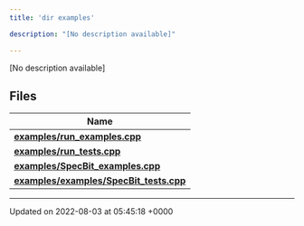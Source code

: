 ```yaml
---
title: 'dir examples'

description: "[No description available]"

---
```







[No description available]

## Files

| Name           |
| -------------- |
| **[examples/run_examples.cpp](/documentation/code/gambit_sphinx/files/run__examples_8cpp/#file-run-examples.cpp)**  |
| **[examples/run_tests.cpp](/documentation/code/gambit_sphinx/files/run__tests_8cpp/#file-run-tests.cpp)**  |
| **[examples/SpecBit_examples.cpp](/documentation/code/gambit_sphinx/files/specbit__examples_8cpp/#file-specbit-examples.cpp)**  |
| **[examples/examples/SpecBit_tests.cpp](/documentation/code/gambit_sphinx/files/examples_2specbit__tests_8cpp/#file-examples/specbit-tests.cpp)**  |






-------------------------------

Updated on 2022-08-03 at 05:45:18 +0000
